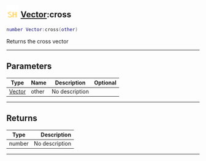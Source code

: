 ## <img src="../../.gitbook/assets/shared.png" width="32" height="32" /> [Vector](../vector/README.md):cross

```lua
number Vector:cross(other)
```

Returns the cross vector<br>

-----------------
## Parameters

| Type   | Name | Description | Optional |
| ------ | ---- | ----------- | -------: |
| [Vector](../vector/README.md) | other | No description |  |

-----------------
## Returns

| Type   | Description |
| ------ | ----------: |
| number | No description |


--------